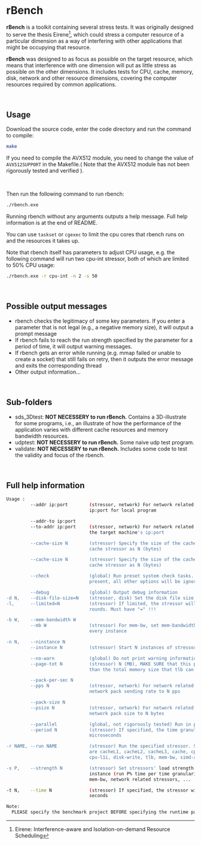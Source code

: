 # rBench

**rBench** is a toolkit containing several stress tests. It was originally designed to serve the thesis Eirene[^Eirene], which could stress a computer resource of a particular dimension as a way of interfering with other applications that might be occupying that resource.

**rBench** was designed to as focus as possible on the target resource, which means that interference with one dimension will put as little stress as possible on the other dimensions. It includes tests for CPU, cache, memory, disk, network and other resource dimensions, covering the computer resources required by common applications.

&nbsp;

## Usage

Download the source code, enter the code directory and run the command to compile:

```bash
make
```

If you need to compile the AVX512 module, you need to change the value of `AVX512SUPPORT` in the Makefile.( Note that the AVX512 module has not been rigorously tested and verified ).

 &nbsp;

Then run the following command to run rbench:

```bash
./rbench.exe
```

Running rbench without any arguments outputs a help message. Full help information is at the end of README.

You can use `taskset` or `cgexec` to limit the cpu cores that rbench runs on and the resources it takes up.

Note that rbench itself has parameters to adjust CPU usage, e.g. the following command will run two cpu-int stressor, both of which are limited to 50% CPU usage:

```bash
./rbench.exe -r cpu-int -n 2 -s 50
```

 &nbsp;

 

## Possible output messages

- rbench checks the legitimacy of some key parameters. If you enter a parameter that is not legal (e.g., a negative memory size), it will output a prompt message
- If rbench fails to reach the run strength specified by the parameter for a period of time, it will output warning messages.
- If rbench gets an error while running (e.g. mmap failed or unable to create a socket) that still fails on retry, then it outputs the error message and exits the corresponding thread
- Other output information...

 &nbsp;

 



## Sub-folders

- sds_3Dtest: **NOT NECESSERY to run rBench.** Contains a 3D-illustrate for some programs, i.e., an illustrate of how the performance of the application varies with different cache resources and memory bandwidth resources.
- udptest:  **NOT NECESSERY to run rBench.** Some naive udp test program.
- validate: **NOT NECESSERY to run rBench.** Includes some code to test the validity and focus of the rbench.

 &nbsp;

 



## Full help information

```bash
Usage :
         --addr ip:port        (stressor, network) For network related stressors, set the
                               ip:port for local program

         --addr-to ip:port     
         --to-addr ip:port     (stressor, network) For network related stressors, specify
                               the target machine's ip:port

         --cache-size N        (stressor) Specify the size of the cache buffer of the
                               cache stressor as N (bytes)

         --cache-size N        (stressor) Specify the size of the cache buffer of the
                               cache stressor as N (bytes)

         --check               (global) Run preset system check tasks. If this option is
                               present, all other options will be ignored

         --debug               (global) Output debug information
-d N,    --disk-file-size=N    (stressor, disk) Set the disk file size to N bytes
-l,      --limited=N           (stressor) If limited, the stressor will stop after N
                               rounds. Must have "=" !!!

-b W,    --mem-bandwidth W     
         --mb W                (stressor) For mem-bw, set mem-bandwidth to W MB/s for
                               every instance

-n N,    --ninstance N         
         --instance N          (stressor) Start N instances of stressors

         --no-warn             (global) Do not print warning information
         --page-tot N          (stressor) N (MB), MAKE SURE that this parameter is greater
                               than the total memory size that tlb can cache

         --pack-per-sec N      
         --pps N               (stressor, network) For network related stressors, set the
                               network pack sending rate to N pps

         --pack-size N         
         --psize N             (stressor, network) For network related stressors, set the
                               network pack size to N bytes

         --parallel            (global, not rigorously tested) Run in parallel mode
         --period N            (stressor) If specified, the time granularity is N
                               microseconds

-r NAME, --run NAME            (stressor) Run the specified stressor. Supported test items
                               are cacheL1, cacheL2, cacheL3, cache, cpu-int, cpu-float,
                               cpu-l1i, disk-write, tlb, mem-bw, simd-avx, simd-avx512

-s P,    --strength N          (stressor) Set stressors' load strength to P% for every
                               instance (run P% time per time granularity).Not valid for
                               mem-bw, network related stressors, ...

-t N,    --time N              (stressor) If specified, the stressor will stop after N
                               seconds

Note:
  PLEASE specify the benchmark project BEFORE specifying the runtime parameters!!

```



[^Eirene]: Eirene: Interference-aware and Isolation-on-demand Resource Scheduling

